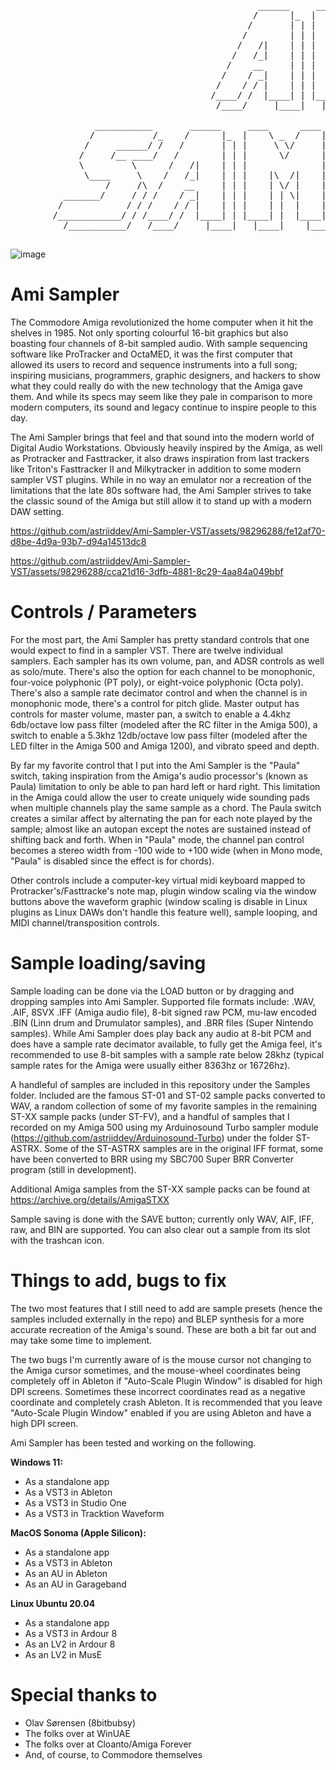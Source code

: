 <pre>                               
                
                                               ______     ____      ____     ____
                                              /      |_  |    \ _  /    |_  |    |_
                                             /       | | |     \ \/     | | |    | |
                                            /        | | |      \/      | | |    | |
                                           /   /|    | | |              | | |    | |
                                          /   /_|    | | |    |\  /|    | | |    | |
                                         /    __     | | |    | \/ |    | | |    | |
                                        /    / _|    | | |    | | \|    | | |    | |
                                       /    / / |    | | |    | |  |    | | |    | |
                                      /____/ /  |____| | |____| |  |____| | |____| |
                                       /____/     |____|   |____|    |____|   |____|
        
                ___________       ______     ____      ____     _________      ____            _________     _________
               /           /_    /      |_  |    \ _  /    |_  |     _   \    |    |_         |         |_  |     _   \__
              /     ______/ /   /       | | |     \ \/     | | |    | \   \   |    | |        |     ____| | |    | \   \ \
             /     /__ ____/   /        | | |      \/      | | |    |  |   |  |    | |        |    |  ____| |    |  |   | \
             \         \      /   /|    | | |              | | |    |_/   / | |    | |        |    |_|      |    |_/   /   |
              \____     \    /   /_|    | | |    |\  /|    | | |     ____/ /  |    | |        |     __|_    |        _/   /
                  /     /\  /    __     | | |    | \/ |    | | |    |  ___/   |    | |        |    |  __|   |        \  _/
          _______/     / / /    / _|    | | |    | | \|    | | |    | |       |    |_|____    |    |_|__    |    |\   \ \
         /            / / /    / / |    | | |    | |  |    | | |    | |       |           |_  |         |_  |    | \   \ \
        /____________/ / /____/ /  |____| | |____| |  |____| | |____| |       |___________| | |_________| | |____|  \___\ \
          /___________/   /____/     |____|   |____|    |____|   |____|         |___________|   |_________|   |____|   \___\
  
</pre>

![image](https://github.com/astriiddev/Ami-Sampler/assets/98296288/e3523618-9c2a-4b76-9183-02e9512bea2b)

# Ami Sampler
The Commodore Amiga revolutionized the home computer when it hit the shelves in 1985. Not only sporting colourful 16-bit graphics but also boasting four channels of 8-bit sampled audio. With sample sequencing software like ProTracker and OctaMED, it was the first computer that allowed its users to record and sequence instruments into a full song; inspiring musicians, programmers, graphic designers, and hackers to show what they could really do with the new technology that the Amiga gave them. And while its specs may seem like they pale in comparison to more modern computers, its sound and legacy continue to inspire people to this day.

The Ami Sampler brings that feel and that sound into the modern world of Digital Audio Workstations. Obviously heavily inspired by the Amiga, as well as Protracker and Fasttracker, it also draws inspiration from last trackers like Triton's Fasttracker II and Milkytracker in addition to some modern sampler VST plugins. While in no way an emulator nor a recreation of the limitations that the late 80s software had, the Ami Sampler strives to take the classic sound of the Amiga but still allow it to stand up with a modern DAW setting.

https://github.com/astriiddev/Ami-Sampler-VST/assets/98296288/fe12af70-d8be-4d9a-93b7-d94a14513dc8

https://github.com/astriiddev/Ami-Sampler-VST/assets/98296288/cca21d16-3dfb-4881-8c29-4aa84a049bbf

# Controls / Parameters
For the most part, the Ami Sampler has pretty standard controls that one would expect to find in a sampler VST. There are twelve individual samplers. Each sampler has its own volume, pan, and ADSR controls as well as solo/mute. There's also the option for each channel to be monophonic, four-voice polyphonic (PT poly), or eight-voice polyphonic (Octa poly). There's also a sample rate decimator control and when the channel is in monophonic mode, there's a control for pitch glide. Master output has controls for master volume, master pan, a switch to enable a 4.4khz 6db/octave low pass filter (modeled after the RC filter in the Amiga 500), a switch to enable a 5.3khz 12db/octave low pass filter (modeled after the LED filter in the Amiga 500 and Amiga 1200), and vibrato speed and depth.

By far my favorite control that I put into the Ami Sampler is the "Paula" switch, taking inspiration from the Amiga's audio processor's (known as Paula) limitation to only be able to pan hard left or hard right. This limitation in the Amiga could allow the user to create uniquely wide sounding pads when multiple channels play the same sample as a chord. The Paula switch creates a similar affect by alternating the pan for each  note played by the sample; almost like an autopan except the notes are sustained instead of shifting back and forth. When in "Paula" mode, the channel pan control becomes a stereo width from -100 wide to +100 wide (when in Mono mode, "Paula" is disabled since the effect is for chords).  

Other controls include a computer-key virtual midi keyboard mapped to Protracker's/Fasttracke's note map, plugin window scaling via the window buttons above the waveform graphic (window scaling is disable in Linux plugins as Linux DAWs don't handle this feature well), sample looping, and MIDI channel/transposition controls.

# Sample loading/saving
Sample loading can be done via the LOAD button or by dragging and dropping samples into Ami Sampler. Supported file formats include: .WAV, .AIF, 8SVX .IFF (Amiga audio file), 8-bit signed raw PCM, mu-law encoded .BIN (Linn drum and Drumulator samples), and .BRR files (Super Nintendo samples). While Ami Sampler does play back any audio at 8-bit PCM and does have a sample rate decimator available, to fully get the Amiga feel, it's recommended to use 8-bit samples with a sample rate below 28khz (typical sample rates for the Amiga were usually either 8363hz or 16726hz). 

A handleful of samples are included in this repository under the Samples folder. Included are the famous ST-01 and ST-02 sample packs converted to WAV, a random collection of some of my favorite samples in the remaining ST-XX sample packs (under ST-FV), and a handful of samples that I recorded on my Amiga 500 using my Arduinosound Turbo sampler module (https://github.com/astriiddev/Arduinosound-Turbo) under the folder ST-ASTRX. Some of the ST-ASTRX samples are in the original IFF format, some have been converted to BRR using my SBC700 Super BRR Converter program (still in development).

Additional Amiga samples from the ST-XX sample packs can be found at https://archive.org/details/AmigaSTXX

Sample saving is done with the SAVE button; currently only WAV, AIF, IFF, raw, and BIN are supported. You can also clear out a sample from its slot with the trashcan icon.

# Things to add, bugs to fix
The two most features that I still need to add are sample presets (hence the samples included externally in the repo) and BLEP synthesis for a more accurate recreation of the Amiga's sound. These are both a bit far out and may take some time to implement.

The two bugs I'm currently aware of is the mouse cursor not changing to the Amiga cursor sometimes, and the mouse-wheel coordinates being completely off in Ableton if "Auto-Scale Plugin Window" is disabled for high DPI screens. Sometimes these incorrect coordinates read as a negative coordinate and completely crash Ableton. It is recommended that you leave "Auto-Scale Plugin Window" enabled if you are using Ableton and have a high DPI screen.

Ami Sampler has been tested and working on the following.

**Windows 11:**
- As a standalone app
- As a VST3 in Ableton
- As a VST3 in Studio One
- As a VST3 in Tracktion Waveform

**MacOS Sonoma (Apple Silicon):**
- As a standalone app
- As a VST3 in Ableton
- As an AU in Ableton
- As an AU in Garageband

**Linux Ubuntu 20.04**
- As a standalone app
- As a VST3 in Ardour 8
- As an LV2 in Ardour 8
- As an LV2 in MusE

# Special thanks to

 - Olav Sørensen (8bitbubsy)
 - The folks over at WinUAE
 - The folks over at Cloanto/Amiga Forever
 - And, of course, to Commodore themselves
